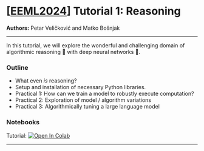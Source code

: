 # [[EEML2024](https://www.eeml.eu)] Tutorial 1: Reasoning

**Authors:** Petar Veličković and Matko Bošnjak

--- 

In this tutorial, we will explore the wonderful and challenging domain of algorithmic reasoning 🔢 with deep neural networks 🤖.


### Outline

- What even _is_ reasoning?
- Setup and installation of necessary Python libraries.
- Practical 1: How can we train a model to robustly execute computation?
- Practical 2: Exploration of model / algorithm variations
- Practical 3: Algorithmically tuning a large language model


### Notebooks

Tutorial: [![Open In 
Colab](https://colab.research.google.com/assets/colab-badge.svg)](https://colab.research.google.com/github/eemlcommunity/PracticalSessions2024/blob/main/1_reasoning/Reasoning_tutorial.ipynb)


---
